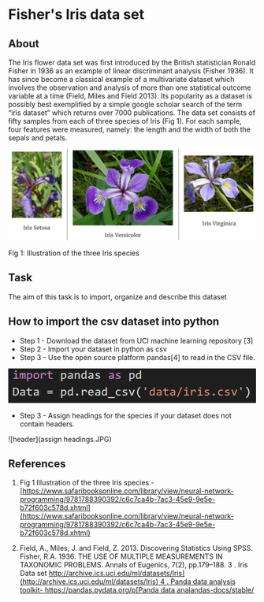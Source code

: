 # Fisher's Iris data set


## About 
The Iris flower data set was first introduced by the British statistician Ronald Fisher in 1936 as an example of linear discriminant analysis (Fisher 1936). It has since become a classical example of a multivariate dataset which involves the observation and analysis of more than one statistical outcome variable at a time (Field, Miles and Field 2013). Its popularity as a dataset is possibly best exemplified by a simple google scholar search of the term “iris dataset” which returns over 7000 publications. The data set consists of fifty samples from each of three species of Iris (Fig 1). For each sample, four features were measured, namely: the length and the width of both the sepals and petals.
 
![iris](Iris%20Image.jpg)
 
Fig 1: Illustration of the three Iris species



## Task
The aim of this task is to import, organize and describe this dataset

## How to import the csv dataset into python 

* Step 1 - Download the dataset from UCI machine learning repository [3]  
* Step 2 - Import your dataset in python as csv
* Step 3 - Use the open source platform pandas[4] to read in the CSV file.  

![csv import](csvimport.JPG)

* Step 3 - Assign headings for the species if your dataset does not contain headers.

![header](assign headings.JPG)

















## References 

1. Fig 1 Illustration of the three Iris species - [https://www.safaribooksonline.com/library/view/neural-network-programming/9781788390392/c6c7ca4b-7ac3-45e9-9e5e-b72f603c578d.xhtml](https://www.safaribooksonline.com/library/view/neural-network-programming/9781788390392/c6c7ca4b-7ac3-45e9-9e5e-b72f603c578d.xhtml) 

2. Field, A., Miles, J. and Field, Z. 2013. Discovering Statistics Using SPSS.
Fisher, R.A. 1936. THE USE OF MULTIPLE MEASUREMENTS IN TAXONOMIC PROBLEMS. Annals of Eugenics, 7(2), pp.179–188. 
3 . Iris Data set [http://archive.ics.uci.edu/ml/datasets/Iris](http://archive.ics.uci.edu/ml/datasets/Iris) 
4 . Panda data analysis toolkit- https://pandas.pydata.org/p[Panda data analandas-docs/stable/](https://pandas.pydata.org/pandas-docs/stable/)

